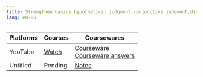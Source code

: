 ```yaml
---
title: Strengthen basics hypothetical judgment,conjunctive judgment,disjunctive judgment
lang: en-US
---
```


| Platforms | Courses                                                                                      | Coursewares                                                                                                                                           |
|-----------|----------------------------------------------------------------------------------------------|-------------------------------------------------------------------------------------------------------------------------------------------------------|
| YouTube   | [Watch](https://www.youtube.com/watch?v=Z5IyBB2wW6c&list=PLm0MFkgiW1Jifh_vbdTALFpNGQ5V1hoDO) | [Courseware](../../public/logic/Courses/pdf/1%20Courseware.pdf)<br/>[Courseware answers](../../public/logic/Courses/pdf/1%20Courseware%20answers.pdf) |
| Untitled  | Pending                                                                                      | [Notes](../../public/logic/Courses/pdf/Notes.pdf)                                                                                                     |

